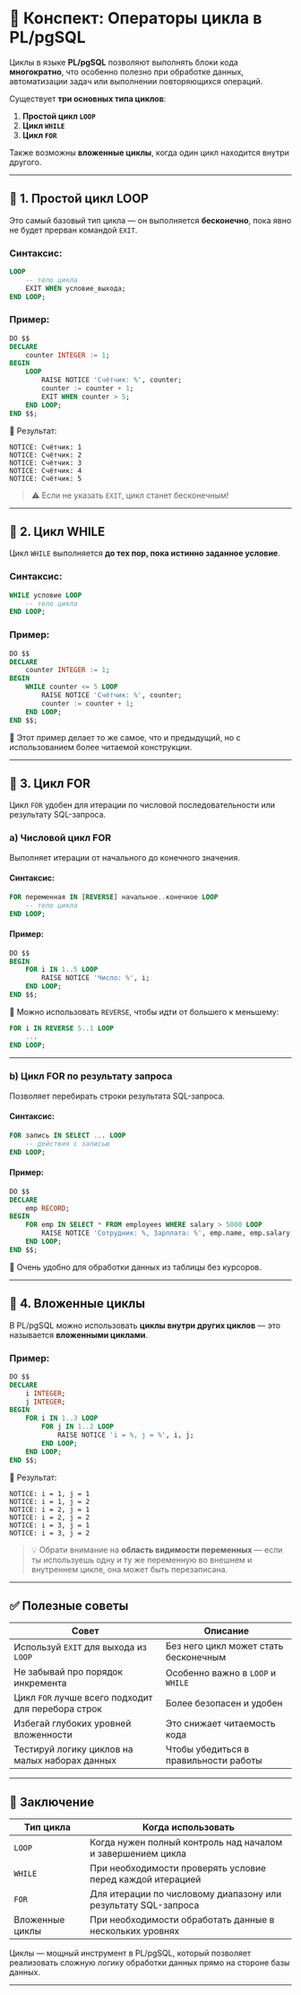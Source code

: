 # 📌 Конспект: Операторы цикла в PL/pgSQL

Циклы в языке **PL/pgSQL** позволяют выполнять блоки кода **многократно**, что особенно полезно при обработке данных, автоматизации задач или выполнении повторяющихся операций.

Существует **три основных типа циклов**:

1. **Простой цикл `LOOP`**
2. **Цикл `WHILE`**
3. **Цикл `FOR`**

Также возможны **вложенные циклы**, когда один цикл находится внутри другого.

---

## 🔹 1. Простой цикл LOOP

Это самый базовый тип цикла — он выполняется **бесконечно**, пока явно не будет прерван командой `EXIT`.

### Синтаксис:
```sql
LOOP
    -- тело цикла
    EXIT WHEN условие_выхода;
END LOOP;
```

### Пример:
```sql
DO $$
DECLARE
    counter INTEGER := 1;
BEGIN
    LOOP
        RAISE NOTICE 'Счётчик: %', counter;
        counter := counter + 1;
        EXIT WHEN counter > 5;
    END LOOP;
END $$;
```

📌 Результат:
```
NOTICE: Счётчик: 1
NOTICE: Счётчик: 2
NOTICE: Счётчик: 3
NOTICE: Счётчик: 4
NOTICE: Счётчик: 5
```

> ⚠️ Если не указать `EXIT`, цикл станет бесконечным!

---

## 🔹 2. Цикл WHILE

Цикл `WHILE` выполняется **до тех пор, пока истинно заданное условие**.

### Синтаксис:
```sql
WHILE условие LOOP
    -- тело цикла
END LOOP;
```

### Пример:
```sql
DO $$
DECLARE
    counter INTEGER := 1;
BEGIN
    WHILE counter <= 5 LOOP
        RAISE NOTICE 'Счётчик: %', counter;
        counter := counter + 1;
    END LOOP;
END $$;
```

📌 Этот пример делает то же самое, что и предыдущий, но с использованием более читаемой конструкции.

---

## 🔹 3. Цикл FOR

Цикл `FOR` удобен для итерации по числовой последовательности или результату SQL-запроса.

### a) Числовой цикл FOR

Выполняет итерации от начального до конечного значения.

#### Синтаксис:
```sql
FOR переменная IN [REVERSE] начальное..конечное LOOP
    -- тело цикла
END LOOP;
```

#### Пример:
```sql
DO $$
BEGIN
    FOR i IN 1..5 LOOP
        RAISE NOTICE 'Число: %', i;
    END LOOP;
END $$;
```

📌 Можно использовать `REVERSE`, чтобы идти от большего к меньшему:
```sql
FOR i IN REVERSE 5..1 LOOP
    ...
END LOOP;
```

---

### b) Цикл FOR по результату запроса

Позволяет перебирать строки результата SQL-запроса.

#### Синтаксис:
```sql
FOR запись IN SELECT ... LOOP
    -- действия с записью
END LOOP;
```

#### Пример:
```sql
DO $$
DECLARE
    emp RECORD;
BEGIN
    FOR emp IN SELECT * FROM employees WHERE salary > 5000 LOOP
        RAISE NOTICE 'Сотрудник: %, Зарплата: %', emp.name, emp.salary;
    END LOOP;
END $$;
```

📌 Очень удобно для обработки данных из таблицы без курсоров.

---

## 🔹 4. Вложенные циклы

В PL/pgSQL можно использовать **циклы внутри других циклов** — это называется **вложенными циклами**.

### Пример:
```sql
DO $$
DECLARE
    i INTEGER;
    j INTEGER;
BEGIN
    FOR i IN 1..3 LOOP
        FOR j IN 1..2 LOOP
            RAISE NOTICE 'i = %, j = %', i, j;
        END LOOP;
    END LOOP;
END $$;
```

📌 Результат:
```
NOTICE: i = 1, j = 1
NOTICE: i = 1, j = 2
NOTICE: i = 2, j = 1
NOTICE: i = 2, j = 2
NOTICE: i = 3, j = 1
NOTICE: i = 3, j = 2
```

> 💡 Обрати внимание на **область видимости переменных** — если ты используешь одну и ту же переменную во внешнем и внутреннем цикле, она может быть перезаписана.

---

## ✅ Полезные советы

| Совет | Описание |
|-------|----------|
| Используй `EXIT` для выхода из `LOOP` | Без него цикл может стать бесконечным |
| Не забывай про порядок инкремента | Особенно важно в `LOOP` и `WHILE` |
| Цикл `FOR` лучше всего подходит для перебора строк | Более безопасен и удобен |
| Избегай глубоких уровней вложенности | Это снижает читаемость кода |
| Тестируй логику циклов на малых наборах данных | Чтобы убедиться в правильности работы |

---

## 🧩 Заключение

| Тип цикла | Когда использовать |
|-----------|---------------------|
| `LOOP` | Когда нужен полный контроль над началом и завершением цикла |
| `WHILE` | При необходимости проверять условие перед каждой итерацией |
| `FOR` | Для итерации по числовому диапазону или результату SQL-запроса |
| Вложенные циклы | При необходимости обработать данные в нескольких уровнях |

Циклы — мощный инструмент в PL/pgSQL, который позволяет реализовать сложную логику обработки данных прямо на стороне базы данных.

---

